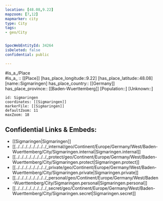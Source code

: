 ```yaml
---
location: [48.08,9.22] 
mapzoom: [7,12] 
mapmarker: city 
type: City
tags:
- geo/City


SpocWebEntityId: 34264
isDeleted: false
confidential: public

---
```

#is_a_/Place  
#is_a_ :: [[Place]] 
[has_place_longitude::9.22] 
[has_place_latitude::48.08] 
[name::Sigmaringen] 
has_place_country:: [[Germany]]  
has_place_province:: [[Baden-Wuerttemberg]] 
[Population::] 
[Unknown::] 


```leaflet
id: Sigmaringen
coordinates: [[Sigmaringen]] 
markerFile: [[Sigmaringen]] 
defaultZoom: 11 
maxZoom: 18
```


## Confidential Links & Embeds: 
- [[Sigmaringen|Sigmaringen]]  
- [[../../../../../../../../_internal/geo/Continent/Europe/Germany/West/Baden-Wuerttemberg/City/Sigmaringen.internal|Sigmaringen.internal]] 
- [[../../../../../../../../_protect/geo/Continent/Europe/Germany/West/Baden-Wuerttemberg/City/Sigmaringen.protect|Sigmaringen.protect]] 
- [[../../../../../../../../_private/geo/Continent/Europe/Germany/West/Baden-Wuerttemberg/City/Sigmaringen.private|Sigmaringen.private]] 
- [[../../../../../../../../_personal/geo/Continent/Europe/Germany/West/Baden-Wuerttemberg/City/Sigmaringen.personal|Sigmaringen.personal]] 
- [[../../../../../../../../_secret/geo/Continent/Europe/Germany/West/Baden-Wuerttemberg/City/Sigmaringen.secret|Sigmaringen.secret]] 
